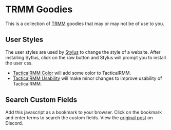# TRMM Goodies

This is a collection of [TRMM](https://github.com/amidaware/tacticalrmm) goodies that may or may not
be of use to you.

## User Styles

The user styles are used by [Stylus](https://github.com/openstyles/stylus) to change the style of a
website. After installing Sytlus, click on the raw button and Stylus will prompt you to install the
user css.

- [TacticalRMM Color](./user-css/trmm-color.user.css) will add some color to TacticalRMM.
- [TacticalRMM Usability](./user-css/trmm-color.user.css) will make minor changes to improve
  usability of TacticalRMM.

## Search Custom Fields

Add this javascript as a bookmark to your browser. Click on the bookmark and enter terms to search
the custom fields. View the [original
post](https://discord.com/channels/736478043522072608/1006998861400776824/1006998861400776824) on
Discord.

